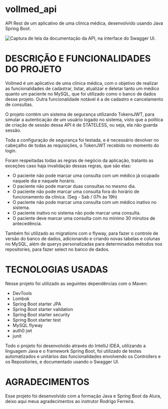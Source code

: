 # vollmed_api
API Rest de um aplicativo de uma clínica médica, desenvolvido usando Java Spring Boot.

![Captura de tela da documentação da API, na interface do Swagger UI.](https://github.com/luixx0/vollmed_api/assets/119303049/6c220816-52e9-4e56-9628-1b524982d874)


# DESCRIÇÃO E FUNCIONALIDADES DO PROJETO

Vollmed é um aplicativo de uma clínica médica, com o objetivo de realizar as funcionalidades de cadastrar, listar, atualizar e deletar tanto um médico quanto um paciente no MySQL, que foi utilizado como o banco de dados desse projeto. Outra funcionalidade notável é a de cadastro e cancelamento de consultas.

O projeto contém um sistema de segurança utilizando TokensJWT, para simular a autenticação de um usuário logado no sistema, visto que a política de criação de sessão dessa API é de STATELESS, ou seja, ela não guarda sessão.

Toda a configuração de segurança foi testada, e é necessário devolver no cabeçalho de todas as requisições, o TokenJWT recebido no momento do login.

Foram respeitadas todas as regras de negócio da aplicação, tratanto as exceções caso haja invalidação dessas regras, que são elas:

- O paciente não pode marcar uma consulta com um médico já ocupado naquele dia e naquele horário.
- O paciente não pode marcar duas consultas no mesmo dia.
- O paciente não pode marcar uma consulta fora do horário de funcionamento da clínica. (Seg - Sab / 07h às 19h)
- O paciente não pode marcar uma consulta com um médico inativo no sistema.
- O paciente inativo no sistema não pode marcar uma consulta.
- O paciente deve marcar uma consulta com no mínimo 30 minutos de antecedência.

Também foi utilizado as migrations com o flyway, para fazer o controle de versão do banco de dados, adicionando e criando novas tabelas e colunas no MySQL, além de querys personalizadas para determinados métodos nos repositories, para fazer select no banco de dados.

# TECNOLOGIAS USADAS

Nesse projeto foi utilizado as seguintes dependências com o Maven:

- DevTools
- Lombok
- Spring Boot starter JPA
- Spring Boot starter validation
- Spring Boot starter security
- Spring Boot starter test
- MySQL flyway
- auth0 jwt
- junit

Todo o projeto foi desenvolvido através do IntelliJ IDEA, utilizando a linguagem Java e o framework Spring Boot, foi utilizado de testes automatizados e unitários das funcionalidades envolvendo os Controllers e os Repositories, e documentado usando o Swagger UI.

# AGRADECIMENTOS

Esse projeto foi desenvolvido com a formação Java e Spring Boot da Alura, deixo aqui meus agradecimentos ao instrutor Rodrigo Ferreira.
